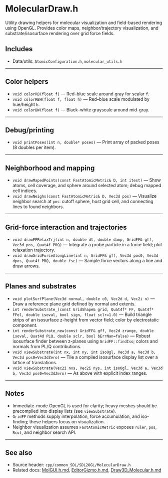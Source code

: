 # MolecularDraw.h

Utility drawing helpers for molecular visualization and field-based rendering using OpenGL. Provides color maps, neighbor/trajectory visualization, and substrate/isosurface rendering over grid force fields.

## Includes

- Data/utils: `AtomicConfiguration.h`, `molecular_utils.h`

---

## Color helpers

- `void colorRB(float f)` — Red–blue scale around gray for scalar `f`.
- `void colorRBH(float f, float h)` — Red–blue scale modulated by hue/height `h`.
- `void colorBW(float f)` — Black–white grayscale around mid-gray.

---

## Debug/printing

- `void printPoses(int n, double* poses)` — Print array of packed poses (8 doubles per item).

---

## Neighborhood and mapping

- `void drawMapedPoints(const FastAtomicMetric& D, int itest)` — Show atoms, cell coverage, and sphere around selected atom; debug mapped cell indices.
- `void drawNeighs(const FastAtomicMetric& D, Vec3d pos)` — Visualize neighbor search at `pos`: cutoff sphere, host grid cell, and connecting lines to found neighbors.

---

## Grid-force interaction and trajectories

- `void drawPPRelaxTrj(int n, double dt, double damp, GridFF& gff, Vec3d pos, Quat4f PRQ)` — Integrate a probe particle in a force field; plot relaxation trajectory.
- `void drawGridForceAlongLine(int n, GridFF& gff, Vec3d pos0, Vec3d dpos, Quat4f PRQ, double fsc)` — Sample force vectors along a line and draw arrows.

---

## Planes and substrates

- `void plotSurfPlane(Vec3d normal, double c0, Vec2d d, Vec2i n)` — Draw a reference plane grid defined by normal and extents.
- `int renderSubstrate_(const GridShape& grid, Quat4f* FF, Quat4f* FFel, double isoval, bool sign, float sclr=1.0)` — Build triangle strips of an isosurface z-height from vector field; color by electrostatic component.
- `int renderSubstrate_new(const GridFF& gff, Vec2d zrange, double isoval, Quat4d PLQ, double sclr, bool bErrNan=false)` — Robust isosurface finder between z-planes using `GridFF::findIso`; colors and normals from PL/Q contributions.
- `void viewSubstrate(int nx, int ny, int isoOgl, Vec3d a, Vec3d b, Vec3d pos0=Vec3dZero)` — Tile a compiled isosurface display list over a lattice of translations.
- `void viewSubstrate(Vec2i nxs, Vec2i nys, int isoOgl, Vec3d a, Vec3d b, Vec3d pos0=Vec3dZero)` — As above with explicit index ranges.

---

## Notes

- Immediate-mode OpenGL is used for clarity; heavy meshes should be precompiled into display lists (see `viewSubstrate`).
- `GridFF` methods supply interpolation, force accumulation, and iso-finding; these helpers focus on visualization.
- Neighbor visualization assumes `FastAtomicMetric` exposes `ruler`, `pos`, `Rcut`, and neighbor search API.

---

## See also

- Source header: `cpp/common_SDL/SDL2OGL/MolecularDraw.h`
- Related docs: [MolGUI.h.md](MolGUI.h.md), [EditorGizmo.h.md](EditorGizmo.h.md), [Draw3D_Molecular.h.md](Draw3D_Molecular.h.md)
